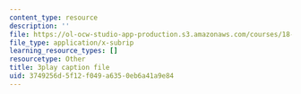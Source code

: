 ```yaml
---
content_type: resource
description: ''
file: https://ol-ocw-studio-app-production.s3.amazonaws.com/courses/18-06sc-linear-algebra-fall-2011/3749256d5f12f049a6350eb6a41a9e84_VqP2tREMvt0.srt
file_type: application/x-subrip
learning_resource_types: []
resourcetype: Other
title: 3play caption file
uid: 3749256d-5f12-f049-a635-0eb6a41a9e84
---
```

